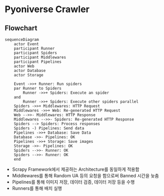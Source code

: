# Pyoniverse Crawler
## Flowchart
```mermaid
sequenceDiagram
    actor Event
    participant Runner
    participant Spiders
    participant Middlewares
    participant Pipelines
    actor Web
    actor Database
    actor Storage

    Event ->>+ Runner: Run spiders
    par Runner to Spiders
        Runner ->>+ Spiders: Execute an spider
    and
        Runner ->>+ Spiders: Execute other spiders parallel
    Spiders ->>+ Middlewares: HTTP Request
    Middlewares ->>+ Web: Re-generated HTTP Request
    Web -->>- Middlewares: HTTP Response
    Middlewares -->>- Spiders: Re-generated HTTP Response
    Spiders --> Spiders: Process responses
    Spiders -) Pipelines: Send data
    Pipelines ->>+ Database: Save Data
    Database ->>- Pipelines: OK
    Pipelines ->>+ Storage: Save images
    Storage ->>- Pipelines: OK
    Spiders -->>- Runner: OK
    Spiders -->>- Runner: OK
    end
```
- Scrapy Framework에서 제공하는 Architecture를 동일하게 적용함
- Middlewares를 통해 Random UA 등의 요청을 함으로써 Banned 시간을 늦춤
- Pipelines를 통해 이미지 저장, 데이터 검증, 데이터 저장 등을 수행
- Runners를 통해 배치 실행

